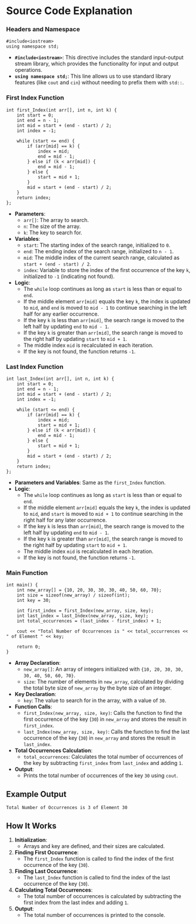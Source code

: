 # Source Code Explanation

### Headers and Namespace

```
#include<iostream>
using namespace std;
``` 

-   **`#include<iostream>`**: This directive includes the standard input-output stream library, which provides the functionality for input and output operations.
-   **`using namespace std;`**: This line allows us to use standard library features (like `cout` and `cin`) without needing to prefix them with `std::`.

### First Index Function


```
int first_Index(int arr[], int n, int k) {
    int start = 0;
    int end = n - 1;
    int mid = start + (end - start) / 2;
    int index = -1;
    
    while (start <= end) {
        if (arr[mid] == k) {
            index = mid;
            end = mid - 1;
        } else if (k < arr[mid]) {
            end = mid - 1;
        } else {
            start = mid + 1;
        }
        mid = start + (end - start) / 2;
    }
    return index;
};
``` 

-   **Parameters**:
    -   `arr[]`: The array to search.
    -   `n`: The size of the array.
    -   `k`: The key to search for.
-   **Variables**:
    -   `start`: The starting index of the search range, initialized to `0`.
    -   `end`: The ending index of the search range, initialized to `n - 1`.
    -   `mid`: The middle index of the current search range, calculated as `start + (end - start) / 2`.
    -   `index`: Variable to store the index of the first occurrence of the key `k`, initialized to `-1` (indicating not found).
-   **Logic**:
    -   The `while` loop continues as long as `start` is less than or equal to `end`.
    -   If the middle element `arr[mid]` equals the key `k`, the index is updated to `mid`, and `end` is moved to `mid - 1` to continue searching in the left half for any earlier occurrence.
    -   If the key `k` is less than `arr[mid]`, the search range is moved to the left half by updating `end` to `mid - 1`.
    -   If the key `k` is greater than `arr[mid]`, the search range is moved to the right half by updating `start` to `mid + 1`.
    -   The middle index `mid` is recalculated in each iteration.
    -   If the key is not found, the function returns `-1`.

### Last Index Function

```
int last_Index(int arr[], int n, int k) {
    int start = 0;
    int end = n - 1;
    int mid = start + (end - start) / 2;
    int index = -1;
    
    while (start <= end) {
        if (arr[mid] == k) {
            index = mid;
            start = mid + 1;
        } else if (k < arr[mid]) {
            end = mid - 1;
        } else {
            start = mid + 1;
        }
        mid = start + (end - start) / 2;
    }
    return index;
};
``` 

-   **Parameters and Variables**: Same as the `first_Index` function.
-   **Logic**:
    -   The `while` loop continues as long as `start` is less than or equal to `end`.
    -   If the middle element `arr[mid]` equals the key `k`, the index is updated to `mid`, and `start` is moved to `mid + 1` to continue searching in the right half for any later occurrence.
    -   If the key `k` is less than `arr[mid]`, the search range is moved to the left half by updating `end` to `mid - 1`.
    -   If the key `k` is greater than `arr[mid]`, the search range is moved to the right half by updating `start` to `mid + 1`.
    -   The middle index `mid` is recalculated in each iteration.
    -   If the key is not found, the function returns `-1`.

### Main Function

```
int main() {
    int new_array[] = {10, 20, 30, 30, 30, 40, 50, 60, 70};
    int size = sizeof(new_array) / sizeof(int);
    int key = 30;
    
    int first_index = first_Index(new_array, size, key);
    int last_index = last_Index(new_array, size, key);
    int total_occurrences = (last_index - first_index) + 1;
    
    cout << "Total Number of Occurrences is " << total_occurrences << " of Element " << key;
    
    return 0;
}
``` 

-   **Array Declaration**:
    -   `new_array[]`: An array of integers initialized with `{10, 20, 30, 30, 30, 40, 50, 60, 70}`.
    -   `size`: The number of elements in `new_array`, calculated by dividing the total byte size of `new_array` by the byte size of an integer.
-   **Key Declaration**:
    -   `key`: The value to search for in the array, with a value of `30`.
-   **Function Calls**:
    -   `first_Index(new_array, size, key)`: Calls the function to find the first occurrence of the key (`30`) in `new_array` and stores the result in `first_index`.
    -   `last_Index(new_array, size, key)`: Calls the function to find the last occurrence of the key (`30`) in `new_array` and stores the result in `last_index`.
-   **Total Occurrences Calculation**:
    -   `total_occurrences`: Calculates the total number of occurrences of the key by subtracting `first_index` from `last_index` and adding `1`.
-   **Output**:
    -   Prints the total number of occurrences of the key `30` using `cout`.

## Example Output


`Total Number of Occurrences is 3 of Element 30` 

## How It Works

1.  **Initialization**:
    -   Arrays and key are defined, and their sizes are calculated.
2.  **Finding First Occurrence**:
    -   The `first_Index` function is called to find the index of the first occurrence of the key (`30`).
3.  **Finding Last Occurrence**:
    -   The `last_Index` function is called to find the index of the last occurrence of the key (`30`).
4.  **Calculating Total Occurrences**:
    -   The total number of occurrences is calculated by subtracting the first index from the last index and adding `1`.
5.  **Output**:
    -   The total number of occurrences is printed to the console.
